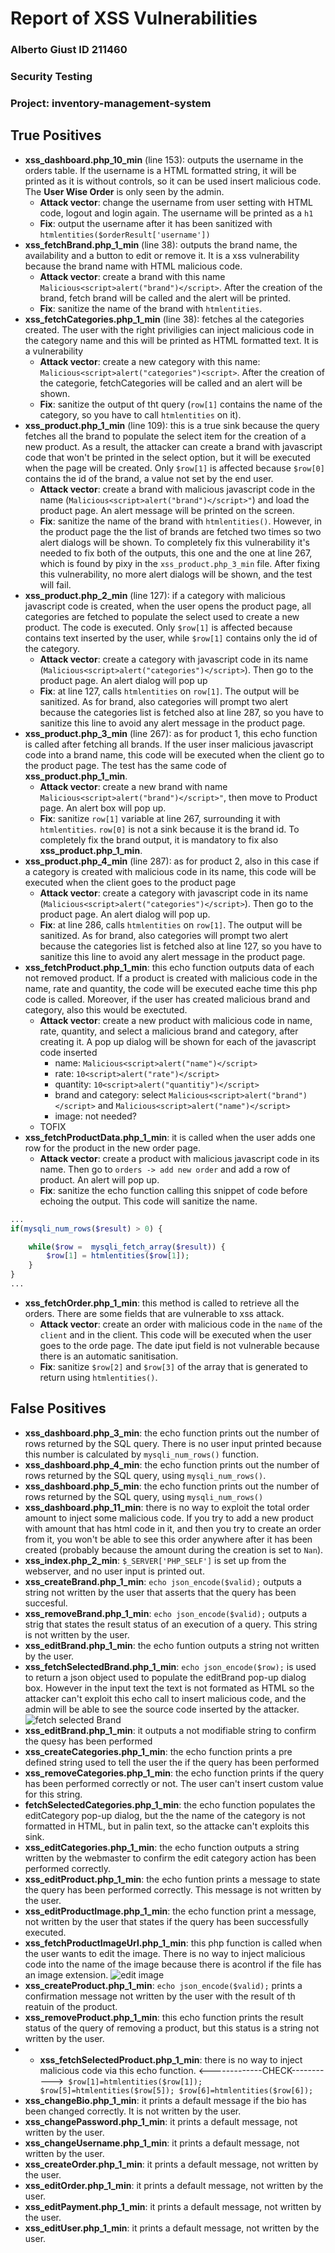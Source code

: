 # Report of XSS Vulnerabilities

### Alberto Giust ID 211460
### Security Testing
### Project: inventory-management-system

## True Positives

- **xss_dashboard.php_10_min** (line 153): outputs the username in the orders table. If the username is a HTML formatted string, it will be printed as it is without controls, so it can be used insert malicious code. The **User Wise Order** is only seen by the admin.
  - **Attack vector**: change the username from user setting with HTML code, logout and login again. The username will be printed as a `h1`
  - **Fix**: output the username after it has been sanitized with `htmlentities($orderResult['username'])`
- **xss_fetchBrand.php_1_min** (line 38): outputs the brand name, the availability and a button to edit or remove it. It is a xss vulnerability because the brand name with HTML malicious code.
  - **Attack vector**: create a brand with this name `Malicious<script>alert("brand")</script>`. After the creation of the brand, fetch brand will be called and the alert will be printed.
  - **Fix**: sanitize the name of the brand with `htmlentities`.
- **xss_fetchCategories.php_1_min** (line 38): fetches al the categories created. The user with the right priviligies can inject malicious code in the category name and this will be printed as HTML formatted text. It is a vulnerability
  - **Attack vector**: create a new category with this name: `Malicious<script>alert("categories")<script>`. After the creation of the categorie, fetchCategories will be called and an alert will be shown.
  - **Fix**: sanitize the output of tht query (`row[1]` contains the name of the category, so you have to call `htmlentities` on it). 
- **xss_product.php_1_min** (line 109): this is a true sink because the query fetches all the brand to populate the select item for the creation of a new product. As a result, the attacker can create a brand with javascript code that won't be printed in the select option, but it will be executed when the page will be created. Only `$row[1]` is affected because `$row[0]` contains the id of the brand, a value not set by the end user.
  - **Attack vector**: create a brand with malicious javascript code in the name (`Malicious<script>alert("brand")</script>"`) and load the product page. An alert message will be printed on the screen.
  - **Fix**: sanitize the name of the brand with `htmlentities()`. However, in the product page the the list of brands are fetched two times so two alert dialogs will be shown. To completely fix this vulnerability it's needed to fix both of the outputs, this one and the one at line 267, which is found by pixy in the `xss_product.php_3_min` file. After fixing this vulnerability, no more alert dialogs will be shown, and the test will fail.
- **xss_product.php_2_min** (line 127): if a category with malicious javascript code is created, when the user opens the product page, all categories are fetched to populate the select used to create a new product. The code is executed. Only `$row[1]` is affected because contains text inserted by the user, while `$row[1]` contains only the id of the category.
  - **Attack vector**: create a category with javascript code in its name (`Malicious<script>alert("categories")</script>`). Then go to the product page. An alert dialog will pop up
  - **Fix**: at line 127, calls `htmlentities` on `row[1]`. The output will be sanitized. As for brand, also categories will prompt two alert because the categories list is fetched also at line 287, so you have to sanitize this line to avoid any alert message in the product page.
- **xss_product.php_3_min** (line 267): as for product 1, this echo function is called after fetching all brands. If the user inser malicious javascript code into a brand name, this code will be executed when the client go to the product page. The test has the same code of **xss_product.php_1_min**.
  - **Attack vector**: create a new brand with name `Malicious<script>alert("brand")</script>"`, then move to Product page. An alert box will pop up.
  - **Fix**: sanitize `row[1]` variable at line 267, surrounding it with `htmlentities`. `row[0]` is not a sink because it is the brand id. To completely fix the brand output, it is mandatory to fix also **xss_product.php_1_min**.
- **xss_product.php_4_min** (line 287): as for product 2, also in this case if a category is created with malicious code in its name, this code will be executed when the client goes to the product page
  - **Attack vector**: create a category with javascript code in its name (`Malicious<script>alert("categories")</script>`). Then go to the product page. An alert dialog will pop up.
  - **Fix**: at line 286, calls `htmlentities` on `row[1]`. The output will be sanitized. As for brand, also categories will prompt two alert because the categories list is fetched also at line 127, so you have to sanitize this line to avoid any alert message in the product page.
- **xss_fetchProduct.php_1_min**: this echo function outputs data of each not removed product. If a product is created with malicious code in the name, rate and quantity, the code will be executed eache time this php code is called. Moreover, if the user has created malicious brand and category, also this would be exectuted.
  - **Attack vector**: create a new product with malicious code in name, rate, quantity, and select a malicious brand and category, after creating it. A pop up dialog will be shown for each of the javascript code inserted
    - name: `Malicious<script>alert("name")</script>`
    - rate: `10<script>alert("rate")</script>`
    - quantity: `10<script>alert("quantitiy")</script>`
    - brand and category: select `Malicious<script>alert("brand")</script>` and `Malicious<script>alert("name")</script>`
    - image: not needed?
  - TOFIX
- **xss_fetchProductData.php_1_min**: it is called when the user adds one row for the product in the new order page.
  - **Attack vector**: create a product with malicious javascript code in its name. Then go to `orders -> add new order` and add a row of product. An alert will pop up.
  - **Fix**: sanitize the echo function calling this snippet of code before echoing the output. This code will sanitize the name.
```php
...
if(mysqli_num_rows($result) > 0) { 

    while($row =  mysqli_fetch_array($result)) {
        $row[1] = htmlentities($row[1]);
    }
}
...
```
- **xss_fetchOrder.php_1_min**: this method is called to retrieve all the orders. There are some fields that are vulnerable to xss attack. 
  - **Attack vector**: create an order with malicious code in the `name` of the `client` and in the client. This code will be executed when the user goes to the orde page. The date iput field is not vulnerable because there is an automatic sanitisation.
  - **Fix**: sanitize `$row[2]` and `$row[3]` of the array that is generated to return using `htmlentities()`.


## False Positives

- **xss_dashboard.php_3_min**: the echo function prints out the number of rows returned by the SQL query. There is no user input printed because this number is calculated by `mysqli_num_rows()` function. 
- **xss_dashboard.php_4_min**: the echo function prints out the number of rows returned by the SQL query, using `mysqli_num_rows()`.
- **xss_dashboard.php_5_min**: the echo function prints out the number of rows returned by the SQL query, using `mysqli_num_rows()`
- **xss_dashboard.php_11_min**: there is no way to exploit the total order amount to inject some malicious code. If you try to add a new product with amount that has html code in it, and then you try to create an order from it, you won't be able to see this order anywhere after it has been created (probably because the amount during the creation is set  to `Nan`). 
- **xss_index.php_2_min**: `$_SERVER['PHP_SELF']` is set up from the webserver, and no user input is printed out.
- **xss_createBrand.php_1_min**: `echo json_encode($valid);` outputs a string not written by the user that asserts that the query has been succesful.
- **xss_removeBrand.php_1_min**: `echo json_encode($valid);` outputs a strig that states the result status of an execution of a query. This string is not written by the user.
- **xss_editBrand.php_1_min**: the echo funtion outputs a string not written by the user.
- **xss_fetchSelectedBrand.php_1_min**: `echo json_encode($row);` is used to return a json object used to populate the editBrand pop-up dialog box. However in the input text the text is not formated as HTML so the attacker can't exploit this echo call to insert malicious code, and the admin will be able to see the source code inserted by the attacker.
![fetch selected Brand](./images/fetchselectedBrand.png)
- **xss_editBrand.php_1_min**: it outputs a not modifiable string to confirm the quesy has been performed
- **xss_createCategories.php_1_min**: the echo function prints a pre defined string used to tell the user the if the query has been performed
- **xss_removeCategories.php_1_min**: the echo function prints if the query has been performed correctly or not. The user can't insert custom value for this string.
- **fetchSelectedCategories.php_1_min**: the echo function populates the editCategory pop-up dialog, but the the name of the category is not formatted in HTML, but in palin text, so the attacke can't exploits this sink.
- **xss_editCategories.php_1_min**: the echo function outputs a string written by the webmaster to confirm the edit category action has been performed correctly.
- **xss_editProduct.php_1_min**: the echo funtion prints a message to state the query has been performed correctly. This message is not written by the user.
- **xss_editProductImage.php_1_min**: the echo function print a message, not written by the user that states if the query has been successfully executed.
- **xss_fetchProductImageUrl.php_1_min**: this php function is called when the user wants to edit the image. There is no way to inject malicious code into the name of the image because there is acontrol if the file has an image extension.
![edit image](./images/editImage.png)
- **xss_createProduct.php_1_min**: `echo json_encode($valid);` prints a confirmation message not written by the user with the result of th reatuin of the product.
- **xss_removeProduct.php_1_min**: this echo function prints the result status of the query of removing a product, but this status is a string not written by the user.
- - **xss_fetchSelectedProduct.php_1_min**: there is no way to inject malicious code via this echo function. <-------------CHECK----------->` $row[1]=htmlentities($row[1]);
 $row[5]=htmlentities($row[5]);
 $row[6]=htmlentities($row[6]);`
- **xss_changeBio.php_1_min**: it prints a default message if the bio has been changed correctly. It is not written by the user.
- **xss_changePassword.php_1_min**: it prints a default message, not written by the user.
- **xss_changeUsername.php_1_min**: it prints a default message, not written by the user.
- **xss_createOrder.php_1_min**: it prints a default message, not written by the user.
- **xss_editOrder.php_1_min**: it prints a default message, not written by the user.
- **xss_editPayment.php_1_min**: it prints a default message, not written by the user.
- **xss_editUser.php_1_min**: it prints a default message, not written by the user.